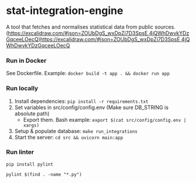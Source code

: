 # stat-integration-engine

A tool that fetches and normalises statistical data from public sources.
(https://excalidraw.com/#json=ZOUbDgS_wxDpZi7D3SpsE,4jQWhDwvkYDzGqceeLOecQ)https://excalidraw.com/#json=ZOUbDgS_wxDpZi7D3SpsE,4jQWhDwvkYDzGqceeLOecQ

### Run in Docker
See Dockerfile. Example: 
`docker build -t app . && docker run app`

### Run locally
1. Install dependencies: `pip install -r requirements.txt`
2. Set variables in src/config/config.env (Make sure DB_STRING is absolute path)
   - Export them. Bash example: `export $(cat src/config/config.env | xargs)`
3. Setup & populate database: `make run_integrations`
4. Start the server: `cd src && uvicorn main:app`

### Run linter
`pip install pylint`

`pylint $(find . -name "*.py")` 
